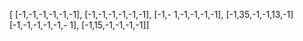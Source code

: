 [
[-1,-1,-1,-1,-1,-1],
[-1,-1,-1,-1,-1,-1],
[-1,- 1,-1,-1,-1,-1],
[-1,35,-1,-1,13,-1]
[-1,-1,-1,-1,-1,- 1],
[-1,15,-1,-1,-1,-1]]